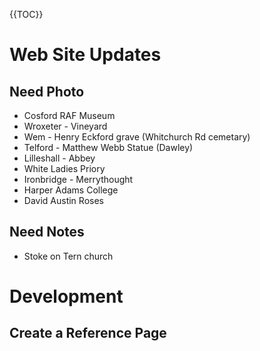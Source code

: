 {{TOC}}

# Web Site Updates

## Need Photo

- Cosford RAF Museum
- Wroxeter - Vineyard
- Wem - Henry Eckford grave (Whitchurch Rd cemetary)
- Telford - Matthew Webb Statue (Dawley)
- Lilleshall - Abbey
- White Ladies Priory
- Ironbridge - Merrythought
- Harper Adams College
- David Austin Roses

## Need Notes

- Stoke on Tern church

# Development

## Create a Reference Page
